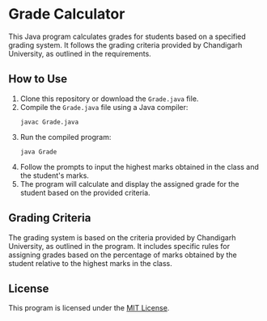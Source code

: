 # Grade Calculator

This Java program calculates grades for students based on a specified grading system. It follows the grading criteria provided by Chandigarh University, as outlined in the requirements.

## How to Use

1. Clone this repository or download the `Grade.java` file.
2. Compile the `Grade.java` file using a Java compiler:
   ```
   javac Grade.java
   ```
3. Run the compiled program:
   ```
   java Grade
   ```
4. Follow the prompts to input the highest marks obtained in the class and the student's marks.
5. The program will calculate and display the assigned grade for the student based on the provided criteria.

## Grading Criteria

The grading system is based on the criteria provided by Chandigarh University, as outlined in the program. It includes specific rules for assigning grades based on the percentage of marks obtained by the student relative to the highest marks in the class.

## License

This program is licensed under the [MIT License](LICENSE.txt).
